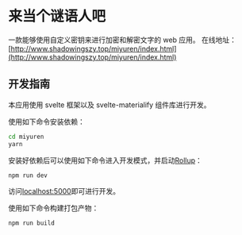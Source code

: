 # 来当个谜语人吧

一款能够使用自定义密钥来进行加密和解密文字的 web 应用。
在线地址：[http://www.shadowingszy.top/miyuren/index.html](http://www.shadowingszy.top/miyuren/index.html)

## 开发指南

本应用使用 svelte 框架以及 svelte-materialify 组件库进行开发。

使用如下命令安装依赖：

```bash
cd miyuren
yarn
```

安装好依赖后可以使用如下命令进入开发模式，并启动[Rollup](https://rollupjs.org)：

```bash
npm run dev
```

访问[localhost:5000](http://localhost:5000)即可进行开发。

使用如下命令构建打包产物：

```bash
npm run build
```
